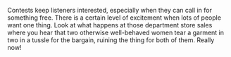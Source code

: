 Contests keep listeners interested, especially when they can call in
for something free. There is a certain level of excitement when lots of
people want one thing. Look at what happens at those department
store sales where you hear that two otherwise well-behaved women
tear a garment in two in a tussle for the bargain, ruining the thing for
both of them. Really now!
